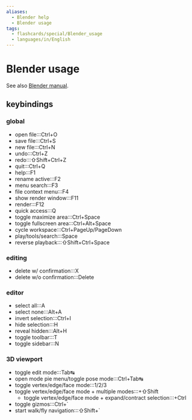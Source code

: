 ```yaml
---
aliases:
  - Blender help
  - Blender usage
tags:
  - flashcards/special/Blender_usage
  - languages/in/English
---
```


# Blender usage

See also [Blender manual](https://docs.blender.org/manual/en/dev/interface/keymap/blender_default.html).

## keybindings

### global

- open file:::Ctrl+O <!--SR:!2026-03-15,897,335!2026-03-17,899,336-->
- save file:::Ctrl+S <!--SR:!2024-02-20,313,336!2024-01-13,285,336-->
- new file:::Ctrl+N <!--SR:!2025-10-21,689,290!2024-11-23,505,316-->
- undo:::Ctrl+Z <!--SR:!2026-03-14,896,330!2024-11-26,508,316-->
- redo:::⇧Shift+Ctrl+Z <!--SR:!2025-06-06,662,330!2024-09-09,282,236-->
- quit:::Ctrl+Q <!--SR:!2024-10-30,486,310!2024-03-21,329,316-->
- help:::F1 <!--SR:!2024-10-31,487,310!2024-03-13,92,250-->
- rename active:::F2 <!--SR:!2026-05-10,876,296!2024-01-27,54,176-->
- menu search:::F3 <!--SR:!2025-02-09,571,316!2024-06-29,225,256-->
- file context menu:::F4 <!--SR:!2024-02-19,66,170!2024-04-24,310,276-->
- show render window:::F11 <!--SR:!2025-09-03,725,315!2024-03-29,246,276-->
- render:::F12 <!--SR:!2024-10-25,494,316!2025-11-29,812,336-->
- quick access:::Q <!--SR:!2025-11-25,753,290!2024-10-27,393,250-->
- toggle maximize area:::Ctrl+Space <!--SR:!2024-01-07,31,130!2024-10-16,397,256-->
- toggle fullscreen area:::Ctrl+Alt+Space <!--SR:!2024-03-26,251,210!2024-03-25,222,196-->
- cycle workspace:::Ctrl+PageUp/PageDown <!--SR:!2024-05-27,337,270!2024-12-01,513,316-->
- play/tools/search:::Space <!--SR:!2025-05-04,643,316!2025-05-07,642,316-->
- reverse playback:::⇧Shift+Ctrl+Space <!--SR:!2024-01-19,38,190!2024-01-25,138,195-->

### editing

- delete w/ confirmation:::X <!--SR:!2024-11-25,481,310!2025-01-15,519,316-->
- delete w/o confirmation:::Delete <!--SR:!2025-01-28,571,330!2024-09-06,439,296-->

### editor

- select all:::A <!--SR:!2025-08-27,690,296!2026-06-24,964,336-->
- select none:::Alt+A <!--SR:!2024-08-23,413,276!2024-04-14,115,256-->
- invert selection:::Ctrl+I <!--SR:!2024-03-31,237,250!2024-01-03,232,276-->
- hide selection:::H <!--SR:!2024-01-19,184,250!2024-11-29,511,310-->
- reveal hidden:::Alt+H <!--SR:!2025-04-09,565,270!2024-12-06,426,256-->
- toggle toolbar:::T <!--SR:!2024-09-28,459,310!2024-01-24,246,276-->
- toggle sidebar:::N <!--SR:!2024-10-22,402,256!2024-01-30,66,156-->

### 3D viewport

- toggle edit mode:::Tab↹ <!--SR:!2024-11-30,512,310!2025-05-21,637,316-->
- open mode pie menu/toggle pose mode:::Ctrl+Tab↹ <!--SR:!2024-06-23,370,276!2024-04-16,165,216-->
- toggle vertex/edge/face mode:::1/2/3 <!--SR:!2025-08-08,723,336!2024-08-12,390,296-->
- toggle vertex/edge/face mode + multiple modes:::+⇧Shift <!--SR:!2026-04-01,832,290!2025-07-28,688,316-->
  - toggle vertex/edge/face mode + expand/contract selection:::+Ctrl <!--SR:!2024-02-09,173,276!2024-04-14,218,256-->
- toggle gizmos:::Ctrl+\` <!--SR:!2024-01-07,55,190!2024-03-17,208,236-->
- start walk/fly navigation:::⇧Shift+\` <!--SR:!2024-03-29,108,250!2023-12-30,91,155-->
